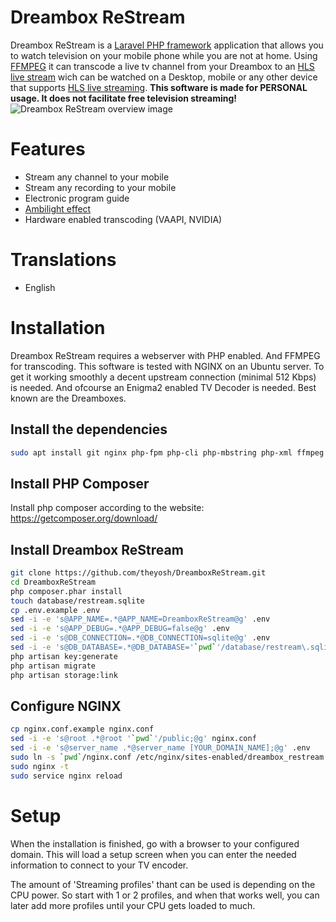 # Dreambox ReStream
Dreambox ReStream is a [Laravel PHP framework](https://laravel.com/) application that allows you to watch television on your mobile phone while you are not at home. Using [FFMPEG](https://ffmpeg.org/) it can transcode a live tv channel from your Dreambox to an [HLS live stream](https://developer.apple.com/streaming/) wich can be watched on a Desktop, mobile or any other device that supports [HLS live streaming](https://en.wikipedia.org/wiki/HTTP_Live_Streaming).
**This software is made for PERSONAL usage. It does not facilitate free television streaming!**
![Dreambox ReStream overview image](https://theyosh.nl/sites/default/files/u1/DreamboxRestreamHowTo.png "Dreambox ReStream overview")

# Features
- Stream any channel to your mobile
- Stream any recording to your mobile
- Electronic program guide
- [Ambilight effect](https://en.wikipedia.org/wiki/Bias_lighting)
- Hardware enabled transcoding (VAAPI, NVIDIA)

# Translations
- English

# Installation
Dreambox ReStream requires a webserver with PHP enabled. And FFMPEG for transcoding. This software is tested with NGINX on an Ubuntu server. To get it working smoothly a decent upstream connection (minimal 512 Kbps) is needed. And ofcourse an Enigma2 enabled TV Decoder is needed. Best known are the Dreamboxes.

## Install the dependencies
```sh
sudo apt install git nginx php-fpm php-cli php-mbstring php-xml ffmpeg
```
## Install PHP Composer
Install php composer according to the website: https://getcomposer.org/download/

## Install Dreambox ReStream
```sh
git clone https://github.com/theyosh/DreamboxReStream.git
cd DreamboxReStream
php composer.phar install
touch database/restream.sqlite
cp .env.example .env
sed -i -e 's@APP_NAME=.*@APP_NAME=DreamboxReStream@g' .env
sed -i -e 's@APP_DEBUG=.*@APP_DEBUG=false@g' .env
sed -i -e 's@DB_CONNECTION=.*@DB_CONNECTION=sqlite@g' .env
sed -i -e 's@DB_DATABASE=.*@DB_DATABASE='`pwd`'/database/restream\.sqlite@g' .env
php artisan key:generate
php artisan migrate
php artisan storage:link
```
## Configure NGINX
```sh
cp nginx.conf.example nginx.conf
sed -i -e 's@root .*@root '`pwd`'/public;@g' nginx.conf
sed -i -e 's@server_name .*@server_name [YOUR_DOMAIN_NAME];@g' .env
sudo ln -s `pwd`/nginx.conf /etc/nginx/sites-enabled/dreambox_restream.conf
sudo nginx -t
sudo service nginx reload
```

# Setup
When the installation is finished, go with a browser to your configured domain. This will load a setup screen when you can enter the needed information to connect to your TV encoder.

The amount of 'Streaming profiles' thant can be used is depending on the CPU power. So start with 1 or 2 profiles, and when that works well, you can later add more profiles until your CPU gets loaded to much.

